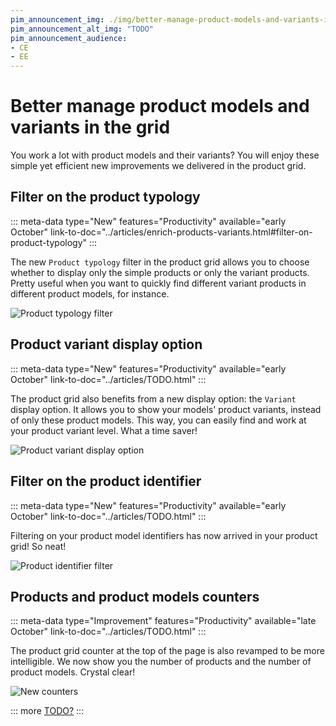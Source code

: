 ```yaml
---
pim_announcement_img: ./img/better-manage-product-models-and-variants-in-the-grid.png
pim_announcement_alt_img: "TODO"
pim_announcement_audience:
- CE
- EE
---
```


# Better manage product models and variants in the grid

You work a lot with product models and their variants? You will enjoy these simple yet efficient new improvements we delivered in the product grid.

## Filter on the product typology
::: meta-data type="New" features="Productivity" available="early October" link-to-doc="../articles/enrich-products-variants.html#filter-on-product-typology"
:::

The new `Product typology` filter in the product grid allows you to choose whether to display only the simple products or only the variant products. Pretty useful when you want to quickly find different variant products in different product models, for instance.

![Product typology filter](../img/product-typology-filter.png)

## Product variant display option
::: meta-data type="New" features="Productivity" available="early October" link-to-doc="../articles/TODO.html"
:::

The product grid also benefits from a new display option: the `Variant` display option. It allows you to show your models' product variants, instead of only these product models. This way, you can easily find and work at your product variant level. What a time saver!

![Product variant display option](../img/product-variant-display-option.png)

## Filter on the product identifier
::: meta-data type="New" features="Productivity" available="early October" link-to-doc="../articles/TODO.html"
:::

Filtering on your product model identifiers has now arrived in your product grid! So neat!

![Product identifier filter](../img/product-identifier-filter.png)

## Products and product models counters
::: meta-data type="Improvement" features="Productivity" available="late October" link-to-doc="../articles/TODO.html"
:::

The product grid counter at the top of the page is also revamped to be more intelligible. We now show you the number of products and the number of product models. Crystal clear!

![New counters](../img/products-and-product-models-counters.png)

::: more
[TODO?](../articles/TODO.html)
:::
